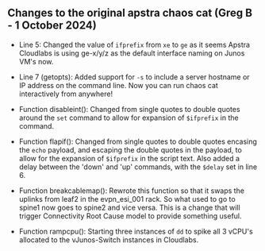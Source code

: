 Changes to the original apstra chaos cat (Greg B - 1 October 2024)
------------------------------------------------------------------
- Line 5:  Changed the value of `ifprefix` from `xe` to `ge` as it seems
  Apstra Cloudlabs is using ge-x/y/z as the default interface naming on
  Junos VM's now.

- Line 7 (getopts):  Added support for `-s` to include a server hostname or
  IP address on the command line.  Now you can run chaos cat interactively
  from anywhere!

- Function disableint():  Changed from single quotes to double quotes around
  the `set` command to allow for expansion of `$ifprefix` in the command.

- Function flapif():  Changed from single quotes to double quotes encasing
  the `echo` payload, and escaping the double quotes in the payload, to allow
  for the expansion of `$ifprefix` in the script text.  Also added a delay
  between the 'down' and 'up' commands, with the `$delay` set in line 6.

- Function breakcablemap():  Rewrote this function so that it swaps the
  uplinks from leaf2 in the evpn_esi_001 rack.  So what used to go to
  spine1 now goes to spine2 and vice versa.  This is a change that will
  trigger Connectivity Root Cause model to provide something useful.

- Function rampcpu():  Starting three instances of `dd` to spike all 3 vCPU's
  allocated to the vJunos-Switch instances in Cloudlabs.